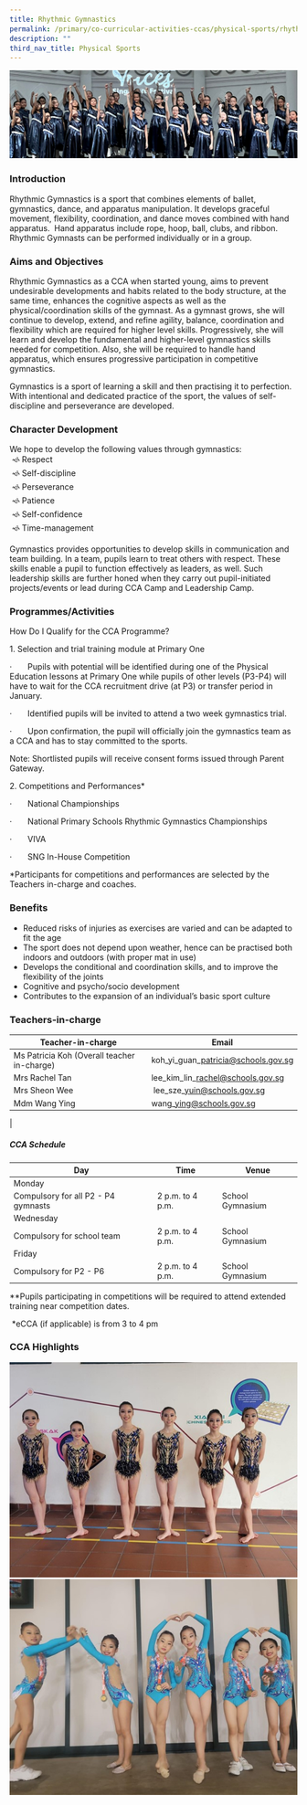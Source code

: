 ```yaml
---
title: Rhythmic Gymnastics
permalink: /primary/co-curricular-activities-ccas/physical-sports/rhythmic-gymnastics/
description: ""
third_nav_title: Physical Sports
---
```

![](/images/01%20Banner%20Photos/cca.jpg)


### **Introduction**&nbsp;
<p>Rhythmic Gymnastics&nbsp;is a sport that combines elements of ballet, gymnastics, dance, and apparatus manipulation. It develops graceful movement, flexibility, coordination, and dance moves combined with hand apparatus. &nbsp;Hand apparatus include&nbsp;rope, hoop, ball, clubs, and ribbon. Rhythmic Gymnasts can be performed individually or in a group.</p>

### **Aims and Objectives**&nbsp;
<p>Rhythmic Gymnastics as a CCA&nbsp;when started young, aims to prevent undesirable developments and habits related to the body structure, at the same time, enhances the cognitive aspects as well as the physical/coordination skills of the gymnast. As a gymnast grows, she will continue to develop, extend, and refine agility, balance, coordination and flexibility which are required for higher level skills. Progressively, she will learn and develop the fundamental and higher-level gymnastics skills needed for competition. Also, she will be required to handle hand apparatus, which ensures progressive participation in competitive gymnastics.&nbsp;  
  
Gymnastics is a sport of learning a skill and then practising it to perfection. With intentional and dedicated practice of the sport, the values of self-discipline and perseverance are developed.</p>

### **Character Development**&nbsp;

We hope to develop the following values through gymnastics:  
&nbsp;🙘 Respect  
&nbsp;🙘 Self-discipline  
&nbsp;🙘 Perseverance  
&nbsp;🙘 Patience  
&nbsp;🙘 Self-confidence  
&nbsp;🙘 Time-management

Gymnastics provides opportunities to develop skills in communication and team building. In a team, pupils learn to treat others with respect. These skills enable a pupil to function effectively as leaders, as well. Such leadership skills are further honed when they carry out pupil-initiated projects/events or lead during CCA Camp and Leadership Camp.

### **Programmes/Activities**&nbsp;

How Do I Qualify for the CCA Programme?

1\. Selection and trial training module at Primary One

·&nbsp;&nbsp;&nbsp;&nbsp;&nbsp;&nbsp;&nbsp;Pupils with potential will be identified during one of the Physical Education lessons at Primary One while pupils of other levels (P3-P4) will have to wait for the CCA recruitment drive (at P3) or transfer period in January.

·&nbsp;&nbsp;&nbsp;&nbsp;&nbsp;&nbsp;&nbsp;Identified pupils will be invited to attend a two week gymnastics trial.

·&nbsp;&nbsp;&nbsp;&nbsp;&nbsp;&nbsp;&nbsp;Upon confirmation, the pupil will officially join the gymnastics team as a CCA and has to stay committed to the sports.

Note: Shortlisted pupils will receive consent forms issued through Parent Gateway.&nbsp;

2\. Competitions and Performances\*

·&nbsp;&nbsp;&nbsp;&nbsp;&nbsp;&nbsp;&nbsp;National Championships

·&nbsp;&nbsp;&nbsp;&nbsp;&nbsp;&nbsp;&nbsp;National Primary Schools Rhythmic Gymnastics Championships

·&nbsp;&nbsp;&nbsp;&nbsp;&nbsp;&nbsp;&nbsp;VIVA

·&nbsp;&nbsp;&nbsp;&nbsp;&nbsp;&nbsp;&nbsp;SNG In-House Competition

\*Participants for competitions and performances are selected by the Teachers in-charge and coaches.

### **Benefits**&nbsp;
<ul>
<li>Reduced risks of injuries as exercises are varied and can be adapted to fit the age&nbsp;</li>
<li>The sport does not depend upon weather, hence can be practised both indoors and outdoors (with proper mat in use)&nbsp;</li>
<li>Develops the conditional and coordination skills, and to improve the flexibility of the joints&nbsp;</li>
<li>Cognitive and psycho/socio development&nbsp;</li>
<li>Contributes to the expansion of an individual’s basic sport culture</li>
</ul>

### **Teachers-in-charge**&nbsp;

| Teacher-in-charge | Email |
| --- | --- |
| Ms Patricia Koh (Overall teacher in-charge) | koh\_yi\_guan\_patricia@schools.gov.sg |
| Mrs Rachel Tan&nbsp; | lee\_kim\_lin\_rachel@schools.gov.sg[](mailto:lee_kim_lin_rachel@schools.gov.sg) |
| Mrs Sheon Wee | &nbsp;lee\_sze\_yuin@schools.gov.sg |
| Mdm Wang Ying | wang\_ying@schools.gov.sg  
 |
 
<h5><strong>CCA Schedule</strong></h5>

| Day | Time | Venue |
| --- | --- | --- |
| Monday  
Compulsory for all P2 - P4 gymnasts | 2 p.m. to 4 p.m. | School Gymnasium |
| Wednesday 
Compulsory for  school team  | 2 p.m. to 4 p.m. | School Gymnasium |
| Friday  
Compulsory for P2 - P6 | 2 p.m. to 4 p.m. | School Gymnasium |

 
 \*\*Pupils participating in competitions will be required to attend extended training near competition dates.

&nbsp;\*eCCA (if applicable) is from 3 to 4 pm
 
 
### **CCA Highlights**&nbsp;
 
 ![](/images/04%20CCAs/DGym2023_01.jpg)<br>
![](/images/04%20CCAs/DGym2023_02.jpg)